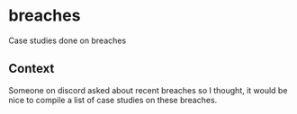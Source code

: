 # breaches
Case studies done on breaches

## Context
Someone on discord asked about recent breaches so I thought, it would be nice to compile a list of case studies on these breaches.
